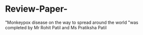 # Review-Paper-
"Monkeypox disease on the way to spread around the world "was completed by Mr Rohit Patil and Ms Pratiksha Patil 
